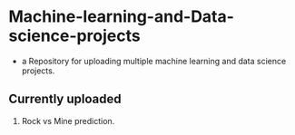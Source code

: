 # Machine-learning-and-Data-science-projects

- a Repository for uploading multiple machine learning and data science projects.

## Currently uploaded

1. Rock vs Mine prediction.
